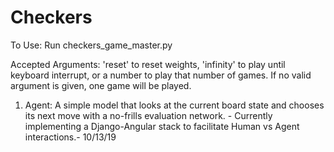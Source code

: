 # Checkers
To Use:
Run checkers_game_master.py

Accepted Arguments: 'reset' to reset weights, 'infinity' to play until keyboard interrupt, or a number to play that number of games. If no valid argument is given, one game will be played.

1. Agent: A simple model that looks at the current board state and chooses its next move with a no-frills evaluation network. - Currently implementing a Django-Angular stack to facilitate Human vs Agent interactions.- 10/13/19
